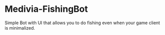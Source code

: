 # Medivia-FishingBot
Simple Bot with UI that allows you to do fishing even when your game client is minimalized.
